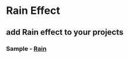 # Rain Effect
## add Rain effect to your projects
### Sample - [Rain](https://sree077.github.io/rain-bg/)
